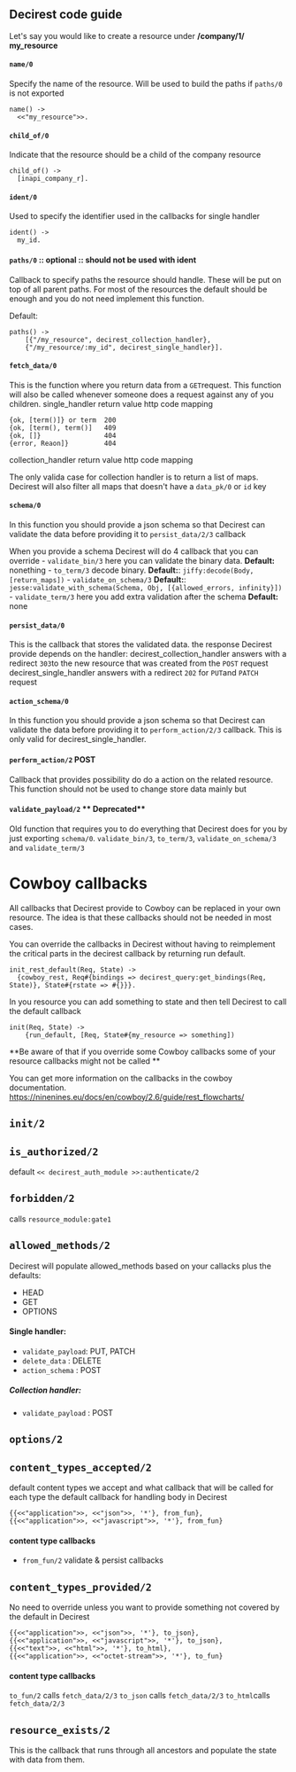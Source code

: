 ## Decirest code guide

Let's say you would like to create a resource under
**/company/1/** **my_resource**


#### `name/0`
Specify the name of the resource. Will be used to build the paths if `paths/0` is not exported
```
name() ->
  <<"my_resource">>.
```

#### `child_of/0`
Indicate that the resource should be a child of the company resource
```
child_of() ->
  [inapi_company_r].
```

#### `ident/0`
Used to specify the identifier used in the callbacks for single handler
```
ident() ->
  my_id.
```
#### `paths/0`   :: optional :: should not be used with ident
Callback to specify paths the resource should handle.
These will be put on top of all parent paths.
For most of the resources the default should be enough and you do not need implement this function.

Default:
```
paths() ->
	[{"/my_resource", decirest_collection_handler},
	{"/my_resource/:my_id", decirest_single_handler}].
```

#### `fetch_data/0`
This is the function where you return data from a `GET`request. This function will also be called whenever someone does a request against any of you children.
single_handler return value http code mapping
```
{ok, [term()]} or term 	200
{ok, [term(), term()] 	409
{ok, []} 				404
{error, Reaon]}			404
```
collection_handler return value http code mapping

The only valida case for collection handler is to return a list of maps.
Decirest will also filter all maps that doesn't have a `data_pk/0` or `id` key

#### `schema/0`
In this function you should provide a json schema so that Decirest can validate the data before providing it to `persist_data/2/3` callback

When you provide a schema Decirest will do 4 callback that you can override
	- `validate_bin/3` here you can validate the binary data. **Default:** nonething
	- `to_term/3` decode binary. **Default:**:  `jiffy:decode(Body, [return_maps])`
	- `validate_on_schema/3` **Default:**: `jesse:validate_with_schema(Schema, Obj, [{allowed_errors, infinity}])`
	- `validate_term/3` here you add extra validation after the schema **Default:** none

#### `persist_data/0`

This is the callback that stores the validated data.
the response Decirest provide depends on the handler:
decirest_collection_handler answers with a redirect `303`to the new resource that was created from the `POST` request
decirest_single_handler answers with a redirect `202` for `PUT`and `PATCH` request

#### `action_schema/0`

In this function you should provide a json schema so that Decirest can validate the data before providing it to `perform_action/2/3` callback. This is only valid for decirest_single_handler.

#### `perform_action/2`   POST

Callback that provides possibility do do a action on the related resource. This function should not be used to change store data mainly but


#### `validate_payload/2`  ** Deprecated**

Old function that requires you to do everything that Decirest does for you by just exporting `schema/0`. `validate_bin/3`, `to_term/3`, `validate_on_schema/3` and `validate_term/3`


# Cowboy callbacks

All callbacks that Decirest provide to Cowboy can be replaced in your own resource. The idea is that these callbacks should not be needed in most cases.

You can override the callbacks in Decirest without having to reimplement the critical parts in the decirest callback by returning run default.
```
init_rest_default(Req, State) ->
  {cowboy_rest, Req#{bindings => decirest_query:get_bindings(Req, State)}, State#{rstate => #{}}}.
```
In you resource you can add something to state and then tell Decirest to call the default callback
```
init(Req, State) ->
	{run_default, [Req, State#{my_resource => something])
```

**Be aware of that if you override some Cowboy callbacks some of your resource callbacks might not be called **

You can get more information on the callbacks in the cowboy documentation.
https://ninenines.eu/docs/en/cowboy/2.6/guide/rest_flowcharts/


## `init/2 `

## `is_authorized/2`

default  ``<< decirest_auth_module >>:authenticate/2``

## `forbidden/2`

calls  `resource_module:gate1`

## `allowed_methods/2`

Decirest will populate allowed_methods based on your callacks plus the defaults:
 - HEAD
 - GET
 -  OPTIONS
#### Single handler:
 - `validate_payload`: PUT, PATCH
 - `delete_data`        : DELETE
 - `action_schema`  : POST
##### Collection handler:
 - `validate_payload` : POST

## `options/2`



## `content_types_accepted/2`

default content types we accept and what callback that will be called for each type
the default callback for handling body in Decirest

```
{{<<"application">>, <<"json">>, '*'}, from_fun},
{{<<"application">>, <<"javascript">>, '*'}, from_fun}
```
####  content type callbacks

 - `from_fun/2` validate & persist callbacks

##  ```content_types_provided/2```
No need to override unless you want to provide something not covered by the default in Decirest
```
{{<<"application">>, <<"json">>, '*'}, to_json},
{{<<"application">>, <<"javascript">>, '*'}, to_json},
{{<<"text">>, <<"html">>, '*'}, to_html},
{{<<"application">>, <<"octet-stream">>, '*'}, to_fun}
```

####  content type callbacks
`to_fun/2` calls `fetch_data/2/3`
`to_json` calls `fetch_data/2/3`
`to_html`calls `fetch_data/2/3`

##  `resource_exists/2`

This is the callback that runs through all ancestors and populate the state with data from them.
